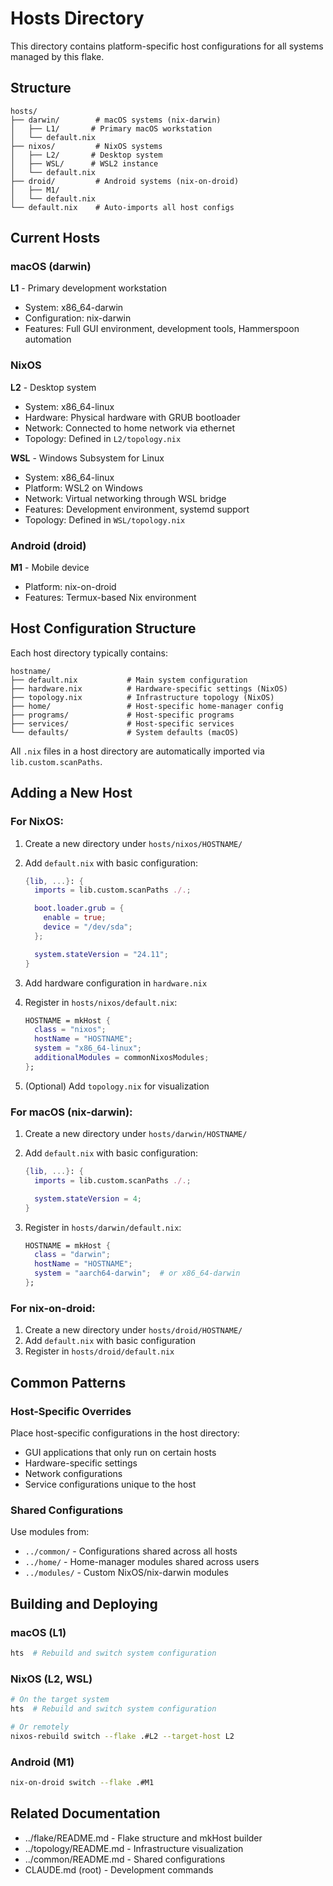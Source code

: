 # Hosts Directory

This directory contains platform-specific host configurations for all systems managed by this flake.

## Structure

```
hosts/
├── darwin/        # macOS systems (nix-darwin)
│   ├── L1/       # Primary macOS workstation
│   └── default.nix
├── nixos/         # NixOS systems
│   ├── L2/       # Desktop system
│   ├── WSL/      # WSL2 instance
│   └── default.nix
├── droid/         # Android systems (nix-on-droid)
│   ├── M1/
│   └── default.nix
└── default.nix    # Auto-imports all host configs
```

## Current Hosts

### macOS (darwin)

**L1** - Primary development workstation

- System: x86_64-darwin
- Configuration: nix-darwin
- Features: Full GUI environment, development tools, Hammerspoon automation

### NixOS

**L2** - Desktop system

- System: x86_64-linux
- Hardware: Physical hardware with GRUB bootloader
- Network: Connected to home network via ethernet
- Topology: Defined in `L2/topology.nix`

**WSL** - Windows Subsystem for Linux

- System: x86_64-linux
- Platform: WSL2 on Windows
- Network: Virtual networking through WSL bridge
- Features: Development environment, systemd support
- Topology: Defined in `WSL/topology.nix`

### Android (droid)

**M1** - Mobile device

- Platform: nix-on-droid
- Features: Termux-based Nix environment

## Host Configuration Structure

Each host directory typically contains:

```
hostname/
├── default.nix           # Main system configuration
├── hardware.nix          # Hardware-specific settings (NixOS)
├── topology.nix          # Infrastructure topology (NixOS)
├── home/                 # Host-specific home-manager config
├── programs/             # Host-specific programs
├── services/             # Host-specific services
└── defaults/             # System defaults (macOS)
```

All `.nix` files in a host directory are automatically imported via `lib.custom.scanPaths`.

## Adding a New Host

### For NixOS:

1. Create a new directory under `hosts/nixos/HOSTNAME/`
2. Add `default.nix` with basic configuration:

   ```nix
   {lib, ...}: {
     imports = lib.custom.scanPaths ./.;

     boot.loader.grub = {
       enable = true;
       device = "/dev/sda";
     };

     system.stateVersion = "24.11";
   }
   ```

3. Add hardware configuration in `hardware.nix`
4. Register in `hosts/nixos/default.nix`:

   ```nix
   HOSTNAME = mkHost {
     class = "nixos";
     hostName = "HOSTNAME";
     system = "x86_64-linux";
     additionalModules = commonNixosModules;
   };
   ```

5. (Optional) Add `topology.nix` for visualization

### For macOS (nix-darwin):

1. Create a new directory under `hosts/darwin/HOSTNAME/`
2. Add `default.nix` with basic configuration:

   ```nix
   {lib, ...}: {
     imports = lib.custom.scanPaths ./.;

     system.stateVersion = 4;
   }
   ```

3. Register in `hosts/darwin/default.nix`:
   ```nix
   HOSTNAME = mkHost {
     class = "darwin";
     hostName = "HOSTNAME";
     system = "aarch64-darwin";  # or x86_64-darwin
   };
   ```

### For nix-on-droid:

1. Create a new directory under `hosts/droid/HOSTNAME/`
2. Add `default.nix` with basic configuration
3. Register in `hosts/droid/default.nix`

## Common Patterns

### Host-Specific Overrides

Place host-specific configurations in the host directory:

- GUI applications that only run on certain hosts
- Hardware-specific settings
- Network configurations
- Service configurations unique to the host

### Shared Configurations

Use modules from:

- `../common/` - Configurations shared across all hosts
- `../home/` - Home-manager modules shared across users
- `../modules/` - Custom NixOS/nix-darwin modules

## Building and Deploying

### macOS (L1)

```bash
hts  # Rebuild and switch system configuration
```

### NixOS (L2, WSL)

```bash
# On the target system
hts  # Rebuild and switch system configuration

# Or remotely
nixos-rebuild switch --flake .#L2 --target-host L2
```

### Android (M1)

```bash
nix-on-droid switch --flake .#M1
```

## Related Documentation

- ../flake/README.md - Flake structure and mkHost builder
- ../topology/README.md - Infrastructure visualization
- ../common/README.md - Shared configurations
- CLAUDE.md (root) - Development commands
